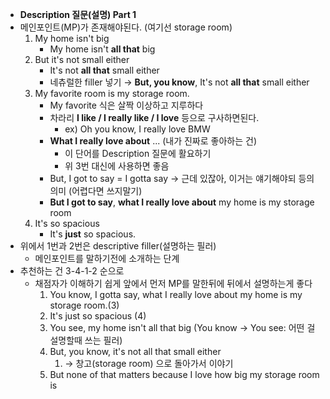 - **Description 질문(설명) Part 1**
- 메인포인트(MP)가 존재해야된다. (여기선 storage room)
    1. My home isn't big
        - My home isn't **all that** big
    2. But it's not small either 
        - It's not **all that** small either
        - 네츄럴한 filler 넣기 → **But, you know**, It's not **all that** small either
    3. My favorite room is my storage room.
        - My favorite 식은 살짝 이상하고 지루하다
        - 차라리 **I like / I really like / I love** 등으로 구사하면된다.
            - ex) Oh you know, I really love BMW
        - **What I really love about** ... (내가 진짜로 좋아하는 건)
            - 이 단어를 Description 질문에 활요하기
            - 위 3번 대신에 사용하면 좋음
        - But, I got to say = I gotta say → 근데 있잖아, 이거는 얘기해야되 등의 의미 (어렵다면 쓰지말기)
        - **But I got to say**, **what I really love about** my home is my storage room
    4. It's so spacious
        - It's **just** so spacious.
- 위에서 1번과 2번은 descriptive filler(설명하는 필러)
    - 메인포인트를 말하기전에 소개하는 단계
- 추천하는 건 3-4-1-2 순으로
    - 채점자가 이해하기 쉽게 앞에서 먼저 MP를 말한뒤에 뒤에서 설명하는게 좋다
        1. You know, I gotta say, what I really love about my home is my storage room.(3)
        2. It's just so spacious (4)
        3. You see, my home isn't all that big (You know → You see: 어떤 걸 설명할때 쓰는 필러)
        4. But, you know, it's not all that small either 
            1. → 창고(storage room) 으로 돌아가서 이야기
        5. But none of that matters because I love how big my storage room is